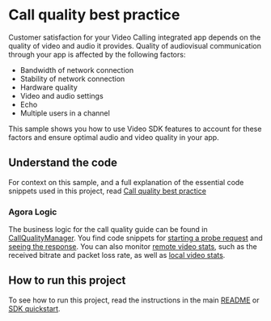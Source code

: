 # Call quality best practice

Customer satisfaction for your Video Calling integrated app depends on the quality of video and audio it provides. Quality of audiovisual communication through your app is affected by the following factors:

- Bandwidth of network connection
- Stability of network connection
- Hardware quality
- Video and audio settings
- Echo
- Multiple users in a channel

This sample shows you how to use Video SDK features to account for these factors and ensure optimal audio and video 
quality in your app.

## Understand the code

For context on this sample, and a full explanation of the essential code snippets used in this project, read [Call quality best practice](https://docs-beta.agora.io/en/video-calling/develop/ensure-channel-quality)

### Agora Logic

The business logic for the call quality guide can be found in [CallQualityManager](CallQualityView.swift#L12). You find code snippets for [starting a probe request](CallQualityView.swift#L16) and [seeing the response](CallQualityView.swift#L31-L36). You can also monitor [remote video stats](CallQualityView.swift#L44-L51), such as the received bitrate and packet loss rate, as well as [local video stats](CallQualityView.swift#L59-L69).


## How to run this project

To see how to run this project, read the instructions in the main [README](../../README.md) or [SDK quickstart](https://docs-beta.agora.io/en/video-calling/get-started/get-started-sdk).


